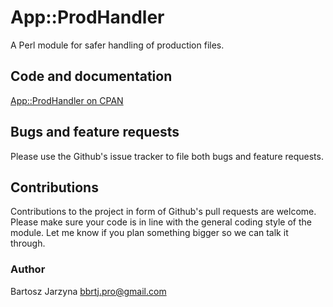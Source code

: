 # App::ProdHandler
A Perl module for safer handling of production files.

## Code and documentation
[App::ProdHandler on CPAN](https://metacpan.org/release/App-ProdHandler)

## Bugs and feature requests
Please use the Github's issue tracker to file both bugs and feature requests.

## Contributions
Contributions to the project in form of Github's pull requests are
welcome. Please make sure your code is in line with the general
coding style of the module. Let me know if you plan something
bigger so we can talk it through.

### Author
Bartosz Jarzyna <bbrtj.pro@gmail.com>

